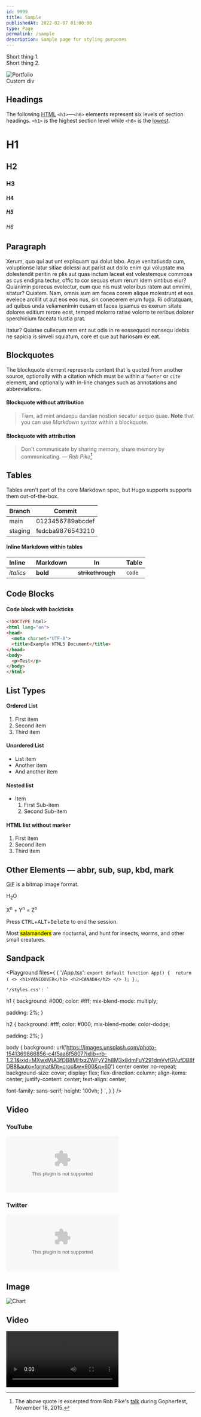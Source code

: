 ```yaml
---
id: 9999
title: Sample
publishedAt: 2022-02-07 01:00:00
type: Page
permalink: /sample
description: Sample page for styling purposes
---
```


<p className="!mb-16">Short thing 1.<br/>Short thing 2.</p>

<div className="full-width"><img alt="Portfolio" src="/images/portfolio.jpg" /></div>

<div className="my-10 p-4 border border-gray-6 rounded-md bg-white">
Custom div
</div>

## Headings

The following <a href="/" className="text-red-500">HTML</a> `<h1>`—`<h6>` elements represent six levels of section headings. `<h1>` is the highest section level while `<h6>` is the [lowest](/).

# H1
## H2
### H3
#### H4
##### H5
###### H6

## Paragraph

Xerum, quo qui aut unt expliquam qui dolut labo. Aque venitatiusda cum, voluptionse latur sitiae dolessi aut parist aut dollo enim qui voluptate ma dolestendit peritin re plis aut quas inctum laceat est volestemque commosa as cus endigna tectur, offic to cor sequas etum rerum idem sintibus eiur? Quianimin porecus evelectur, cum que nis nust voloribus ratem aut omnimi, sitatur? Quiatem. Nam, omnis sum am facea corem alique molestrunt et eos evelece arcillit ut aut eos eos nus, sin conecerem erum fuga. Ri oditatquam, ad quibus unda veliamenimin cusam et facea ipsamus es exerum sitate dolores editium rerore eost, temped molorro ratiae volorro te reribus dolorer sperchicium faceata tiustia prat.

Itatur? Quiatae cullecum rem ent aut odis in re eossequodi nonsequ idebis ne sapicia is sinveli squiatum, core et que aut hariosam ex eat.

## Blockquotes

The blockquote element represents content that is quoted from another source, optionally with a citation which must be within a `footer` or `cite` element, and optionally with in-line changes such as annotations and abbreviations.

#### Blockquote without attribution

> Tiam, ad mint andaepu dandae nostion secatur sequo quae.
> **Note** that you can use *Markdown syntax* within a blockquote.

#### Blockquote with attribution

> Don't communicate by sharing memory, share memory by communicating.
> — <cite>Rob Pike[^1]</cite>

[^1]: The above quote is excerpted from Rob Pike's [talk](https://www.youtube.com/watch?v=PAAkCSZUG1c) during Gopherfest, November 18, 2015.

## Tables

Tables aren't part of the core Markdown spec, but Hugo supports supports them out-of-the-box.

| Branch  | Commit           |
| ------- | ---------------- |
| main    | 0123456789abcdef |
| staging | fedcba9876543210 |

#### Inline Markdown within tables

| Inline&nbsp;&nbsp;&nbsp;     | Markdown&nbsp;&nbsp;&nbsp;  | In&nbsp;&nbsp;&nbsp;                | Table      |
| ---------- | --------- | ----------------- | ---------- |
| *italics*  | **bold**  | ~~strikethrough~~&nbsp;&nbsp;&nbsp; | `code`     |

## Code Blocks

#### Code block with backticks

```html title="example.html" showLineNumbers {3-6}
<!DOCTYPE html>
<html lang="en">
<head>
  <meta charset="UTF-8">
  <title>Example HTML5 Document</title>
</head>
<body>
  <p>Test</p>
</body>
</html>
```

## List Types

#### Ordered List

1. First item
2. Second item
3. Third item

#### Unordered List

* List item
* Another item
* And another item

#### Nested list

* Item
  1. First Sub-item
  2. Second Sub-item

#### HTML list without marker

<ol className="list-none">
  <li>First item</li>
  <li>Second item</li>
  <li>Third item</li>
</ol>

## Other Elements — abbr, sub, sup, kbd, mark

<abbr title="Graphics Interchange Format">GIF</abbr> is a bitmap image format.

H<sub>2</sub>O

X<sup>n</sup> + Y<sup>n</sup> = Z<sup>n</sup>

Press <kbd>CTRL</kbd>+<kbd>ALT</kbd>+<kbd>Delete</kbd> to end the session.

Most <mark>salamanders</mark> are nocturnal, and hunt for insects, worms, and other small creatures.

## Sandpack

<Playground files={
{
    '/App.tsx': `export default function App() { 
  return (
    <>
      <h1>VANCOUVER</h1>
      <h2>CANADA</h2>
    </>
  );
};`,

    '/styles.css': `
h1 {
  background: #000;
  color: #fff;
  mix-blend-mode: multiply;
  
  padding: 2%;
}

h2 {
  background: #fff;
  color: #000;
  mix-blend-mode: color-dodge;
  
  padding: 2%;
}

body {
  background: url('https://images.unsplash.com/photo-1541369866856-c4f5aa6f5807?ixlib=rb-1.2.1&ixid=MXwxMjA3fDB8MHxzZWFyY2h8M3x8dmFuY291dmVyfGVufDB8fDB8&auto=format&fit=crop&w=900&q=60') center center no-repeat;
  background-size: cover;
  display: flex;
  flex-direction: column;
  align-items: center;
  justify-content: center;
  text-align: center;
  
  font-family: sans-serif;
  height: 100vh;
}
`,
  }
} />

## Video

### YouTube 

<Embed type="YouTube" id="r0ji8FDNTj0" />

### Twitter

<Embed type="Twitter" id='1598707678788059142' />

## Image

![Chart](/wp-content/uploads/2022/04/emergenetics-explorer-chart.png)

## Video

<video className="h-auto" controls autoPlay="autoPlay">
  <source src="/wp-content/uploads/2020/05/nvm.mp4" type="video/mp4" />
</video>
